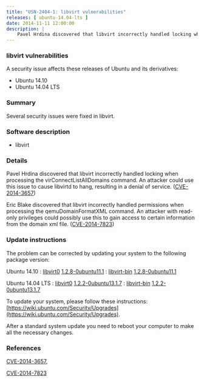 ```yaml
---
title: "USN-2404-1: libvirt vulnerabilities"
releases: [ ubuntu-14.04-lts ]
date: 2014-11-11 12:00:00
description: |
    Pavel Hrdina discovered that libvirt incorrectly handled locking when processing the virConnectListAllDomains command. An attacker could use this issue to cause libvirtd to hang, resulting in a denial of service. ([CVE-2014-3657](http://people.ubuntu.com/~ubuntu-security/cve/CVE-2014-3657))
--- 
```

 
### libvirt vulnerabilities

A security issue affects these releases of Ubuntu and its derivatives:

* Ubuntu 14.10
* Ubuntu 14.04 LTS

### Summary

Several security issues were fixed in libvirt. 

### Software description

* libvirt 

### Details

Pavel Hrdina discovered that libvirt incorrectly handled locking when processing the virConnectListAllDomains command. An attacker could use this issue to cause libvirtd to hang, resulting in a denial of service. ([CVE-2014-3657](http://people.ubuntu.com/~ubuntu-security/cve/CVE-2014-3657))

Eric Blake discovered that libvirt incorrectly handled permissions when processing the qemuDomainFormatXML command. An attacker with read-only privileges could possibly use this to gain access to certain information from the domain xml file. ([CVE-2014-7823](http://people.ubuntu.com/~ubuntu-security/cve/CVE-2014-7823)) 

### Update instructions

The problem can be corrected by updating your system to the following package version:

Ubuntu 14.10
 : [libvirt0](https://launchpad.net/ubuntu/+source/libvirt) <span> [1.2.8-0ubuntu11.1](https://launchpad.net/ubuntu/+source/libvirt/1.2.8-0ubuntu11.1) </span> 
 : [libvirt-bin](https://launchpad.net/ubuntu/+source/libvirt) <span> [1.2.8-0ubuntu11.1](https://launchpad.net/ubuntu/+source/libvirt/1.2.8-0ubuntu11.1) </span> 

Ubuntu 14.04 LTS
 : [libvirt0](https://launchpad.net/ubuntu/+source/libvirt) <span> [1.2.2-0ubuntu13.1.7](https://launchpad.net/ubuntu/+source/libvirt/1.2.2-0ubuntu13.1.7) </span> 
 : [libvirt-bin](https://launchpad.net/ubuntu/+source/libvirt) <span> [1.2.2-0ubuntu13.1.7](https://launchpad.net/ubuntu/+source/libvirt/1.2.2-0ubuntu13.1.7) </span> 

To update your system, please follow these instructions: [https://wiki.ubuntu.com/Security/Upgrades](https://wiki.ubuntu.com/Security/Upgrades).

After a standard system update you need to reboot your computer to make all the necessary changes. 

### References

 [CVE-2014-3657](http://people.ubuntu.com/~ubuntu-security/cve/CVE-2014-3657), 

 [CVE-2014-7823](http://people.ubuntu.com/~ubuntu-security/cve/CVE-2014-7823)
 
